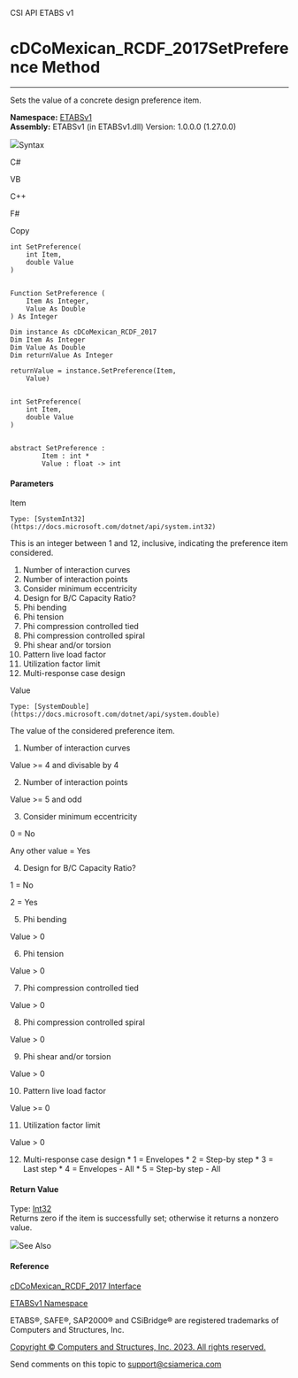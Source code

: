 ﻿

CSI API ETABS v1

# cDCoMexican_RCDF_2017SetPreference Method  
  
---  
  
Sets the value of a concrete design preference item.

**Namespace:** [ETABSv1](2780f1b8-2033-5289-2298-1cdb2a7508d9.htm)  
**Assembly:** ETABSv1 (in ETABSv1.dll) Version: 1.0.0.0 (1.27.0.0)

![](../icons/SectionExpanded.png)Syntax

C#

VB

C++

F#

Copy

    
    
    int SetPreference(
    	int Item,
    	double Value
    )
    
    
    Function SetPreference ( 
    	Item As Integer,
    	Value As Double
    ) As Integer
    
    Dim instance As cDCoMexican_RCDF_2017
    Dim Item As Integer
    Dim Value As Double
    Dim returnValue As Integer
    
    returnValue = instance.SetPreference(Item, 
    	Value)
    
    
    int SetPreference(
    	int Item, 
    	double Value
    )
    
    
    abstract SetPreference : 
            Item : int * 
            Value : float -> int 
    

#### Parameters

Item

    Type: [SystemInt32](https://docs.microsoft.com/dotnet/api/system.int32)  
This is an integer between 1 and 12, inclusive, indicating the preference item
considered.

  1. Number of interaction curves
  2. Number of interaction points
  3. Consider minimum eccentricity
  4. Design for B/C Capacity Ratio?
  5. Phi bending
  6. Phi tension 
  7. Phi compression controlled tied
  8. Phi compression controlled spiral
  9. Phi shear and/or torsion
  10. Pattern live load factor
  11. Utilization factor limit
  12. Multi-response case design

Value

    Type: [SystemDouble](https://docs.microsoft.com/dotnet/api/system.double)  
The value of the considered preference item.

  1. Number of interaction curves 

Value >= 4 and divisable by 4

  2. Number of interaction points 

Value >= 5 and odd

  3. Consider minimum eccentricity 

0 = No

Any other value = Yes

  4. Design for B/C Capacity Ratio? 

1 = No

2 = Yes

  5. Phi bending 

Value > 0

  6. Phi tension 

Value > 0

  7. Phi compression controlled tied 

Value > 0

  8. Phi compression controlled spiral 

Value > 0

  9. Phi shear and/or torsion 

Value > 0

  10. Pattern live load factor 

Value >= 0

  11. Utilization factor limit 

Value > 0

  12. Multi-response case design 
     * 1 = Envelopes
     * 2 = Step-by step
     * 3 = Last step
     * 4 = Envelopes - All
     * 5 = Step-by step - All

#### Return Value

Type: [Int32](https://docs.microsoft.com/dotnet/api/system.int32)  
Returns zero if the item is successfully set; otherwise it returns a nonzero
value.

![](../icons/SectionExpanded.png)See Also

#### Reference

[cDCoMexican_RCDF_2017 Interface](f919ecfa-e0c2-5158-7043-1832562fab3a.htm)

[ETABSv1 Namespace](2780f1b8-2033-5289-2298-1cdb2a7508d9.htm)

ETABS®, SAFE®, SAP2000® and CSiBridge® are registered trademarks of Computers
and Structures, Inc.  

[Copyright © Computers and Structures, Inc. 2023. All rights
reserved.](http://www.csiamerica.com)

Send comments on this topic to
[support@csiamerica.com](mailto:support%40csiamerica.com?Subject=CSI%20API%20ETABS%20v1)

